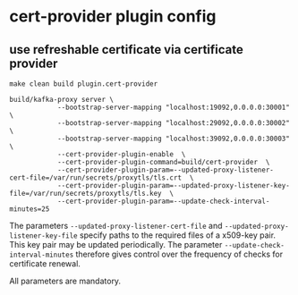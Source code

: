 # cert-provider plugin config

## use refreshable certificate via certificate provider

```
make clean build plugin.cert-provider

build/kafka-proxy server \
            --bootstrap-server-mapping "localhost:19092,0.0.0.0:30001" \
            --bootstrap-server-mapping "localhost:29092,0.0.0.0:30002" \
            --bootstrap-server-mapping "localhost:39092,0.0.0.0:30003" \
            --cert-provider-plugin-enable  \
            --cert-provider-plugin-command=build/cert-provider  \
            --cert-provider-plugin-param=--updated-proxy-listener-cert-file=/var/run/secrets/proxytls/tls.crt  \
            --cert-provider-plugin-param=--updated-proxy-listener-key-file=/var/run/secrets/proxytls/tls.key  \
            --cert-provider-plugin-param=--update-check-interval-minutes=25
```

The parameters `--updated-proxy-listener-cert-file` and `--updated-proxy-listener-key-file` specify paths to the required files of a x509-key pair. This key pair may be updated periodically.
The parameter `--update-check-interval-minutes` therefore gives control over the frequency of checks for certificate renewal.

All parameters are mandatory.

